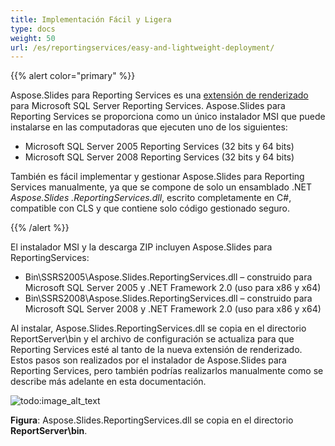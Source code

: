 ```yaml
---
title: Implementación Fácil y Ligera
type: docs
weight: 50
url: /es/reportingservices/easy-and-lightweight-deployment/
---
```


{{% alert color="primary" %}} 

Aspose.Slides para Reporting Services es una [extensión de renderizado](http://msdn2.microsoft.com/en-us/library/ms154606.aspx) para Microsoft SQL Server Reporting Services. 
Aspose.Slides para Reporting Services se proporciona como un único instalador MSI que puede instalarse en las computadoras que ejecuten uno de los siguientes:

- Microsoft SQL Server 2005 Reporting Services (32 bits y 64 bits)
- Microsoft SQL Server 2008 Reporting Services (32 bits y 64 bits)

También es fácil implementar y gestionar Aspose.Slides para Reporting Services manualmente, ya que se compone de solo un ensamblado .NET *Aspose.Slides* *.ReportingServices.dll*, escrito completamente en C#, compatible con CLS y que contiene solo código gestionado seguro. 

{{% /alert %}} 

El instalador MSI y la descarga ZIP incluyen Aspose.Slides para ReportingServices:

- Bin\SSRS2005\Aspose.Slides.ReportingServices.dll – construido para Microsoft SQL Server 2005 y .NET Framework 2.0 (uso para x86 y x64)
- Bin\SSRS2008\Aspose.Slides.ReportingServices.dll – construido para Microsoft SQL Server 2008 y .NET Framework 2.0 (uso para x86 y x64)

Al instalar, Aspose.Slides.ReportingServices.dll se copia en el directorio ReportServer\bin y el archivo de configuración se actualiza para que Reporting Services esté al tanto de la nueva extensión de renderizado. Estos pasos son realizados por el instalador de Aspose.Slides para Reporting Services, pero también podrías realizarlos manualmente como se describe más adelante en esta documentación.

![todo:image_alt_text](easy-and-lightweight-deployment_1.png)

**Figura**: Aspose.Slides.ReportingServices.dll se copia en el directorio **ReportServer\bin**.